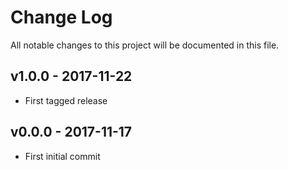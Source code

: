 # Change Log
All notable changes to this project will be documented in this file.

## v1.0.0 - 2017-11-22
- First tagged release

## v0.0.0 - 2017-11-17
- First initial commit 
